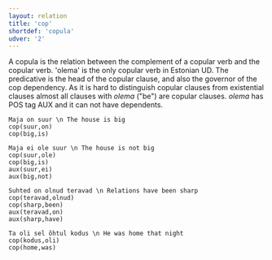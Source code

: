 ```yaml
---
layout: relation
title: 'cop'
shortdef: 'copula'
udver: '2'
---
```

A copula is the relation between the complement of a copular verb and the copular verb. 'olema' is the only copular verb in Estonian UD.
The predicative is the head of the copular clause, and also the governor of the cop dependency. As it is hard to distinguish copular clauses from existential clauses almost all clauses with _olema_ ("be") are copular clauses. _olema_ has POS tag AUX and it can not have dependents.

~~~ sdparse
Maja on suur \n The house is big 
cop(suur,on)
cop(big,is)
~~~

~~~ sdparse
Maja ei ole suur \n The house is not big 
cop(suur,ole)
cop(big,is)
aux(suur,ei)
aux(big,not)
~~~

~~~ sdparse
Suhted on olnud teravad \n Relations have been sharp
cop(teravad,olnud)
cop(sharp,been)
aux(teravad,on)
aux(sharp,have)
~~~

~~~ sdparse
Ta oli sel õhtul kodus \n He was home that night
cop(kodus,oli)
cop(home,was)
~~~

<!-- Interlanguage links updated Po 6. listopadu 2023, 21:42:41 CET -->
